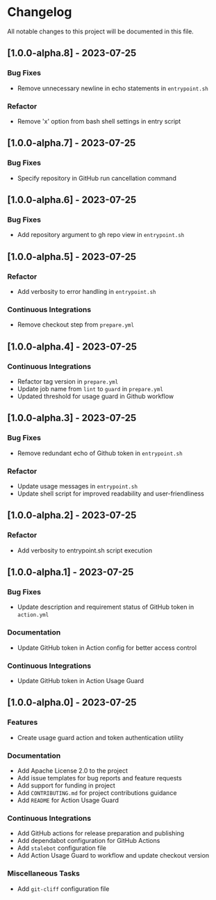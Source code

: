 # Changelog

All notable changes to this project will be documented in this file.

## [1.0.0-alpha.8] - 2023-07-25

### <!-- 02 -->Bug Fixes

- Remove unnecessary newline in echo statements in `entrypoint.sh`

### <!-- 04 -->Refactor

- Remove 'x' option from bash shell settings in entry script

## [1.0.0-alpha.7] - 2023-07-25

### <!-- 02 -->Bug Fixes

- Specify repository in GitHub run cancellation command

## [1.0.0-alpha.6] - 2023-07-25

### <!-- 02 -->Bug Fixes

- Add repository argument to gh repo view in `entrypoint.sh`

## [1.0.0-alpha.5] - 2023-07-25

### <!-- 04 -->Refactor

- Add verbosity to error handling in `entrypoint.sh`

### <!-- 07 -->Continuous Integrations

- Remove checkout step from `prepare.yml`

## [1.0.0-alpha.4] - 2023-07-25

### <!-- 07 -->Continuous Integrations

- Refactor tag version in `prepare.yml`
- Update job name from `lint` to `guard` in `prepare.yml`
- Updated threshold for usage guard in Github workflow

## [1.0.0-alpha.3] - 2023-07-25

### <!-- 02 -->Bug Fixes

- Remove redundant echo of Github token in `entrypoint.sh`

### <!-- 04 -->Refactor

- Update usage messages in `entrypoint.sh`
- Update shell script for improved readability and user-friendliness

## [1.0.0-alpha.2] - 2023-07-25

### <!-- 04 -->Refactor

- Add verbosity to entrypoint.sh script execution

## [1.0.0-alpha.1] - 2023-07-25

### <!-- 02 -->Bug Fixes

- Update description and requirement status of GitHub token in `action.yml`

### <!-- 05 -->Documentation

- Update GitHub token in Action config for better access control

### <!-- 07 -->Continuous Integrations

- Update GitHub token in Action Usage Guard

## [1.0.0-alpha.0] - 2023-07-25

### <!-- 01 -->Features

- Create usage guard action and token authentication utility

### <!-- 05 -->Documentation

- Add Apache License 2.0 to the project
- Add issue templates for bug reports and feature requests
- Add support for funding in project
- Add `CONTRIBUTING.md` for project contributions guidance
- Add `README` for Action Usage Guard

### <!-- 07 -->Continuous Integrations

- Add GitHub actions for release preparation and publishing
- Add dependabot configuration for GitHub Actions
- Add `stalebot` configuration file
- Add Action Usage Guard to workflow and update checkout version

### <!-- 08 -->Miscellaneous Tasks

- Add `git-cliff` configuration file

<!-- generated by git-cliff -->
